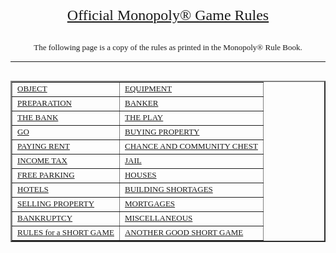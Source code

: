 
<a name="top"></a></font><p align="center"><font size="5" face="Verdana"><u>Official Monopoly&reg; Game
Rules</u></font></p>

<p align="center"><font size="2" face="Verdana"><br>
The following page is a copy of the rules as printed in the
Monopoly&reg; Rule Book.</font></p>

<hr>
<table align="left" border="2">
              <tr>
                <td><a href="#object"><font size=2 face="Verdana">OBJECT</font></a></td>
                <td><a
                  href="#equipment">
                <font
                  size=2 face="Verdana">EQUIPMENT</font></a></td></tr>
              <tr>
                <td><a
                  href="#preparation">
                <font
                  size=2 face="Verdana">PREPARATION</font></a></td>
                <td><a
                  href="#banker"><font
                  size=2 face="Verdana">BANKER</font></a></td></tr>
              <tr>
                <td><a
                  href="#thebank">
                <font
                  size=2 face="Verdana">THE BANK</font></a></td>
                <td><a
                  href="#theplay">
                <font
                  size=2 face="Verdana">THE PLAY</font></a></td></tr>
              <tr>
                <td><a
                  href="#go"><font
                  size=2 face="Verdana">GO</font></a></td>
                <td><a
                  href="#buyingproperty">
                <font
                  size=2 face="Verdana">BUYING PROPERTY</font></a></td></tr>
              <tr>
                <td><a
                  href="#payingrent">
                <font
                  size=2 face="Verdana">PAYING RENT</font></a></td>
                <td><a
                  href="#chanceandcommunitychest">
                <font
                  size=2 face="Verdana">CHANCE AND COMMUNITY CHEST</font></a></td></tr>
              <tr>
                <td><a
                  href="#incometax">
                <font
                  size=2 face="Verdana">INCOME TAX</font></a></td>
                <td><a
                  href="#jail"><font
                  size=2 face="Verdana">JAIL</font></a></td></tr>
              <tr>
                <td><a
                  href="#freeparking">
                <font
                  size=2 face="Verdana">FREE PARKING</font></a></td>
                <td><a
                  href="#houses"><font
                  size=2 face="Verdana">HOUSES</font></a></td></tr>
              <tr>
                <td><a
                  href="#hotels"><font
                  size=2 face="Verdana">HOTELS</font></a></td>
                <td><a
                  href="#buildingshortages">
                <font
                  size=2 face="Verdana">BUILDING SHORTAGES</font></a></td></tr>
              <tr>
                <td><a
                  href="#sellingproperty">
                <font
                  size=2 face="Verdana">SELLING PROPERTY</font></a></td>
                <td><a
                  href="#mortgages">
                <font
                  size=2 face="Verdana">MORTGAGES</font></a></td></tr>
              <tr>
                <td><a
                  href="#bankruptcy">
                <font
                  size=2 face="Verdana">BANKRUPTCY</font></a></td>
                <td><a
                  href="#miscellaneous">
                <font
                  size=2 face="Verdana">MISCELLANEOUS</font></a></td></tr>
              <tr>
                <td><a
                  href="#shortgame">
                <font
                  size=2 face="Verdana">RULES for a SHORT GAME</font></a></td>
                <td><a
                  href="#anothershortgame">
                <font
                  size=2 face="Verdana">ANOTHER GOOD SHORT GAME</font></a></td></tr></table>
          
          <br clear="left"></font><hr><font face="Verdana"><br><a name="object"></a>
            <b><u>OBJECT</u></b><br><a
            href="#top"><font
            size=1>Top of Page</font></a><br><br><font size="2">The object of the game is
            to become the wealthiest player through buying, renting and
            selling of property.<br><br></font><br>
            <a name="equipment"></a><b><u>EQUIPMENT</u></b><br><a
            href="#top"><font
            size=1>Top of Page</font></a><br><br><font size="2">The equipment consists of a
            board, 2 dice, tokens, 32 houses and 12 Hotels. There are 16
            Chance and 16 Community Chest cards, 28 Title Deed card (one for
            each property), and play money. <br><br></font><br>
            <a name="preparation"></a><b><u>PREPARATION</u></b><br><a href="#top"><font
            size=1>Top of Page</font></a><br><br><font size="2">Place the board on a table
            and put the Chance and Community Chest cards face down on their
            allotted spaces on the board. Each player chooses one token to
            represent them while travelling around the board. Each player is
            given $1500 divided as follows:<br>
            </font></font>
            <ul><font face="Verdana" size="2">2 $500's, 2 $100's, 2 $50's, 6 $20's, 5 $10's, 5 $5's, and 5
              $1's.<br>All remaining money and other equipment go to the
            Bank.</font></ul><font face="Verdana"><font size="2"><br></font><br>
            <a name="banker"></a><b><u>BANKER</u></b><br><a href="#top"><font
            size=1>Top of Page</font></a><br><br><font size="2">Select as Banker a player
            who will also make a good Auctioneer. A Banker who plays in the game
            must keep their personal funds separate from those of the
            Bank.<br>When more than five persons play, the Banker may elect to
            act only as Banker and Auctioneer.<br><br></font><br>
            <a name="thebank"></a><b><u>THE BANK</u></b><br><a href="#top"><font
            size=1>Top of Page</font></a><br><br><font size="2">Besides the Bank's money,
            the Bank holds the Title Deeds, and the houses and hotels prior to
            purchase by the players. The Bank pays salaries and bonuses. It
            sells and auctions properties and hands out the proper Title Deed
            cards when purchased by a player, it also sells houses and hotels to
            the players and loans money when required on mortgages.<br>The Bank
            collects all taxes, fines, loans and interest, and the price of all
            properties which it sells and auctions. The Bank &quot;never goes broke.&quot;
            If the Bank runs out of money, the Banker may issue as much as
            needed by writing on any ordinary paper.<br><br></font><br>
            <a name="theplay"></a><b><u>THE PLAY</u></b><br><a href="#top"><font
            size=1>Top of Page</font></a><br><br><font size="2">Starting with the Banker,
            each player in turn throws the dice. The player with the highest
            total starts the play. Place your token on the corner marked
            &quot;<b>GO</b>&quot;, then throw the dice and move your token<br><i>(in the
            direction of the arrow)</i> the number of spaces indicated by the
            dice.<br>After you have completed your play, the turn passes to the
            left. The tokens remain on the spaces occupied and proceed from that
            point on the player's next turn. Two or more tokens may rest on the
            same space at the same time. <br>Depending on the space your token
            reaches, you may be entitled to buy real estate or other properties,
            or be obliged to pay rent, pay taxes, draw a Chance or Community
            Chest card, Go To Jail, or etc...<br><br>If you throw doubles, you
            move your token as usual, the sum of the two dice, and are subject
            to any privileges or penalties pertaining to the space on which you
            land. Retaining the dice, throw again and move your token as before.
            If you throw doubles three times in succession, move your token
            immediately to the space marked &quot;<b>In Jail</b>&quot;.<br><br>
<br>
            <a name="go"></a><b><u>GO</u></b><br><a href="#top"><font
            size=1>Top of Page</font></a><br><br><font size="2">Each time a player's token
            lands on or passes over <b>GO</b>, whether by throwing the dice or
            drawing a card, the Banker pays that player a $200 salary.<br>
            <i>The $200 is paid only once each time around the board.
              However, if a player passing <b>GO</b> on the throw of the dice
              lands 2 spaces beyond it on Community Chest, or 7 spaces beyond it
              on Chance, and draws the &quot;<b>Advance to GO</b>&quot; card, they collect
              $200 for passing GO the first time, and another $200 for Advancing
              to it the second time by the instructions on the
            card.</i><br><br></font><br>
            <a name="buyingproperty"></a><b><u>BUYING PROPERTY</u></b><br><a href="#top"><font
            size=1>Top of Page</font></a><br><br><font size="2">Whenever you land on an
            unowned property you may buy that property from the Bank at its
            printed price. You receive the Title Deed card showing ownership.
            Place the title deed card face up in front of you. If you do not
            wish to buy the property, the Bank sells it at through an auction to
            the highest bidder. The high bidder pays the Bank the amount of the
            bid in cash and receives the Title Deed card for that property.<br>
            <i>Any player, including the one who declined the option to
              buy it at the printed price, may bid. Bidding may start at any
              price.</i><br><br></font><br>
            <a name="payingrent"></a><b><u>PAYING RENT</u></b><br><a href="#top"><font
            size=1>Top of Page</font></a><br><br><font size="2">When you land on a property
            that is owned by another player, the owner collects rent from you in
            accordance with the list printed on its Title Deed card.<br>
            <i>If the property is mortgaged, no rent can be collected.
              When a property is mortgaged, its Title Deed card is placed face
              down in front of the owner.</i><br>It is an advantage to hold
            all the Title Deed cards in a color-group (i.e., Boardwalk and Park
            Place, or Connecticut, Vermont and Oriental Avenues) because the
            owner may then charge double rent for unimproved properties in that
            colour-group. This rule applies to unmortgaged properties even if
            another property in that colour-group is mortgaged.<br>It is even
            more advantageous to have houses or hotels on properties because
            rents are much higher than for unimproved properties. The owner may
            not collect the rent if they fail to ask for it before the second
            player following throws the dice.<br><br></font><br>
            <a name="chanceandcommunitychest"></a><b><u>CHANCE AND
            COMMUNITY CHEST</u></b><br><a href="#top"><font
            size=1>Top of Page</font></a><br><br><font size="2">When you land on either of
            these spaces, take the top card from the deck indicated, follow the
            instructions and return the card face down to the bottom of the
            deck. The &quot;<b>Get Out of Jail Free</b>&quot; card is held until used and
            then returned to the bottom of the deck. If the player who draws it
            does not wish to use it, then they may sell it, at any time, to
            another player at a price agreeable to both.<br><br></font><br>
            <a name="incometax"></a><b><u>INCOME TAX</u></b><br><a href="#top"><font
            size="1">Top of Page</font></a><br><br><font size="2">If you land here you have
            two options: You may estimate your tax at $200 and pay the Bank, or
            you may pay 10% of your total worth to the Bank. Your total worth is
            all your cash on hand, printed prices of mortgaged and unmortgaged
            properties and cost price of all buildings you own.<br>
            <i>You must decide which option you will take before you add
              up your total worth.</i><br><br></font><br>
            <a name="jail"></a><b><u>JAIL </u></b><br><a href="#top"><font
            size="1">Top of Page</font></a><br><br><font size="2">You land in Jail
when...<br>
            (1)<i> Your token lands on the space marked</i> <b>&quot;Go to
              Jail&quot;,</b><br>(2)<i>  You draw a card marked </i><b>&quot;Go to
              Jail&quot;</b><i> or</i><br>(3)<i>  You throw doubles three times in
              succession.</i><br>When you are sent to Jail you cannot collect
            your $200 salary in that move since, regardless of where your token
            is on the board, you must move directly into Jail. Your turn ends
            when you are sent to Jail.<br>If you are not &quot;sent to jail&quot; but in
            the ordinary course of play lands on that space, you are<br><b>&quot;Just
            Visiting&quot;</b>, you incur no penalty, and you move ahead in the usual
            manner on your next turn.<br>You still are able to collect rent on
            your properties because you are <b>&quot;Just Visiting&quot;</b>.<br><br>A
            player gets out of Jail by...<br>
            (1)<i> Throwing doubles on any of your next three turns,<br>if
              you succeed in doing this you immediately move forward the number
              of spaces shown by your doubles throw. Even though you had thrown
              doubles, you do not take another turn.</i><br>(2)<i> Using the</i>
              &quot;<b>Get Out of Jail Free Card</b>&quot;<br>(3)<i> Purchasing the</i>
              &quot;<b>Get Out of Jail Free Card</b>&quot;<i> from another player and
              playing it.</i><br>(4)<i> Paying a fine of $50 before you roll the
              dice on either of your next two turns. If you do not throw doubles
              by your third turn, you must pay the $50 fine. You then get out of
              Jail and immediately move forward the number of spaces shown by
              your throw.<br>Even though you are in Jail, you may buy and sell
              property, buy and sell houses and hotels and collect
            rents.</i><br><br></font><br>
            <a name="freeparking"></a><b><u>FREE PARKING</u></b><br><a href="#top"><font
            size=1>Top of Page</font></a><br><br><font size="2">A player landing on this
            place does not receive any money, property or reward of any
            kind.<br>This is just a &quot;free&quot; resting-place.<br><br>
</font><br>
            <a name="houses"></a><b><u>HOUSES</u></b><br><a href="#top"><font
            size=1>Top of Page</font></a><br><br><font size="2">When a player owns all the
            properties in a colour-group they may buy houses from the Bank<br>and
            erect them on those properties.<br>If you buy one house, you may put
            it on any one of those properties. The next house you buy must be
            erected on one of the unimproved properties of this or any other
            complete colour-group you may own. The price you must pay the Bank
            for each house is shown on your Title Deed card for the property on
            which you erect the house. The owner still collects double rent from
            an opponent who lands on the unimproved properties of there complete
            colour-group.<br>Following the above rules, you may buy and erect at
            any time as many houses as your judgement and financial standing will
            allow. But you must build evenly, i.e., you cannot erect more than
            one house on any one property of any colour-group until you have
            built one house on every property of that group. You may then begin
            on the second row of houses, and so on, up to a limit of four houses
            to a property. For example, you cannot build three Houses on one
            property if you have only one house on another property of that
            group.<br>As you build evenly, you must also break down evenly if
            you sell houses back to the Bank (see SELLING PROPERTY).<br><br>
</font><br>
            <a name="hotels"></a><b><u>HOTELS</u></b><br><a href="#top"><font
            size=1>Top of Page</font></a><br><br><font size="2">When a player has four
            houses on each property of a complete colour-group, they may buy a
            hotel from the Bank and erect it on any property of the colour-group.
            They return the four houses from that property to the Bank and pay
            the price for the hotel as shown on the Title Deed card. Only one
            hotel may be erected on any one property.<br><br>
<br>
            </font>
            <a name="buildingshortages"></a><b><u>BUILDING SHORTAGES</u></b><br><a href="#top"><font
            size=1>Top of Page</font></a><br><br><font size="2">When the Bank has no houses
            to sell, players wishing to build must wait for some player to
            return or sell their houses to the Bank before building. If there
            are a limited number of houses and hotels available and two or more
            players wish to buy more than the Bank has, the houses or hotels
            must be sold at auction to the highest bidder.<br><br></font><br>
            <a name="sellingproperty"></a><b><u>SELLING PROPERTY</u></b><br><a href="#top"><font
            size=1>Top of Page</font></a><br><br><font size="2">Unimproved properties,
            railroads and utilities (but not buildings) may be sold to any
            player as a private transaction for any amount the owner can get.
            However, no property can be sold to another player if buildings are
            standing on any properties of that colour-group. Any buildings so
            located must be sold back to the Bank before the owner can sell any
            property of that colour-group.<br><br>Houses and Hotels may be sold
            back to the Bank at any time for one-half the price paid for them.
            All houses on one colour-group may be sold at once, or they may be
            sold one house at a time (one hotel equals five houses), evenly, in
            reverse of the manner in which they were erected.<br><br></font><br>
            <a name="mortgages"></a><b><u>MORTGAGES</u></b><br><a href="#top"><font
            size=1>Top of Page</font></a><br><br><font size="2">Unimproved properties can
            be mortgaged through the Bank at any time. Before an improved
            property can be mortgaged, all the buildings on all the properties
            of its colour-group must be sold back to the Bank at half price. The
            mortgage value is printed on each Title Deed card.<br><br>No rent
            can be collected on mortgaged properties or utilities, but rent can
            be collected on unmortgaged properties in the same group.<br><br>In
            order to lift the mortgage, the owner must pay the Bank the amount
            of mortgage <i>plus</i> 10% interest. When all the properties of a
            colour-group are no longer mortgaged, the owner may begin to buy back
            houses at full price.<br><br>The player who mortgages property
            retains possession of it and no other player may secure it by
            lifting the mortgage from the Bank. However, the owner may sell this
            mortgaged property to another player at any agreed price. If you are
            the new owner, you may lift the mortgage at once if you wish by
            paying off the mortgage plus 10% interest to the Bank. If the
            mortgage is not lifted at once, you must pay the Bank 10% interest
            when you buy the property and if you lift the mortgage later you
            must pay the Bank an additional 10% interest as well as the amount
            of the mortgage.<br><br></font><br>
            <a name="bankruptcy"></a><b><u>BANKRUPTCY</u></b><br><a href="#top"><font
            size=1>Top of Page</font></a><br><br><font size="2">You are declared bankrupt
            if you owe more than you can pay either to another player or to the
            Bank. If your debt is to another player, you must turn over to that
            player all that you have of value and retire from the game.<br>In
            making this settlement, if you own houses or hotels, you must return
            these to the Bank in exchange for money to the extent of one-half
            the amount paid for them.<br>This cash is given to the creditor. If
            you have mortgaged property you also turn this property over to your
            creditor but the new owner must at once pay the Bank the amount of
            interest on the loan, which is 10% of the value of the
            property.<br>The new owner who does this may then, at their option,
            pay the principal or hold the property until some later turn, then
            lift the mortgage. If they hold property in this way until a later
            turn, they must pay the interest again upon lifting the
            mortgage.<br>Should you owe the Bank, instead of another player,
            more than you can pay (because of taxes or penalties) even by
            selling off buildings and mortgaging property, you must turn over
            all assets to the Bank. In this case, the Bank immediately sells by
            auction all property so taken, except buildings. A bankrupt player
            must immediately retire from the game. The last player left in the
            game wins.<br><br></font><br>
            <a name="miscellaneous"></a><b><u>MISCELLANEOUS</u></b><br><a href="#top"><font
            size=1>Top of Page</font></a><br><br><font size="2">Money can be loaned to a
            player only by the Bank and then only by mortgaging property. No
            player may borrow from or lend money to another player. <br><br>
</font><br>
            <a name="shortgame"></a><b><u>RULES for a SHORT GAME</u></b> (60 to 90 minutes)<br><a href="#top"><font
            size=1>Top of Page</font></a><br><br><font size="2">There are three changed
            rules for this Short Game.<br>1. During <b>PREPARATION</b> for play,
            the Banker shuffles the pack of Title Deed cards, then the player to
            the left cuts them, then the Banker deals out two, one at a time, to
            each player. The players must immediately pay the Bank the printed
            price of each. Play then begins as in the regular game.<br>2. In
            this short game, it is necessary to have only three houses<i>
            (instead of four)</i> on each lot of a complete colour-group before
            the player may buy a hotel.<br>Rent for a hotel remains the same as
            in the regular game.<br>The turn-in value of a hotel is still
            one-half the purchase price, which in this game is one house fewer
            than in the regular game. <br>3. <b>END OF GAME.</b> The first
            player to go bankrupt retires from play, as in the regular game.
            However, when the second bankruptcy occurs, the game ends. Play
            immediately ceases, with the bankrupt player's turning over to there
            creditor all that they have of value, including buildings and any
            other properties.<br>This happens whether the creditor is a rival
            player or the Bank.<br>Each remaining player then values his/her
            property.<br>
            <i>(1) Cash on hand <br>(2) Lots, Utilities and Railroads
              owned, at the price printed on the board.<br>(3) Any mortgaged
              property owned, at one-half the price printed on the board.
              <br>(4) Houses, valued at purchase price.<br>(5) Hotels, valued at
              purchase price including the value of the<br>three houses turned
              in.</i><br><b>THE RICHEST PLAYER
            WINS!</b><br><br></font><br><a name="anothershortgame"></a>
            <b><u>ANOTHER GOOD SHORT GAME </u></b><br><a href="#top"><font
            size="1">Top of Page</font></a><br><br><b><font size="2">TIME LIMIT
            GAME...</font></b><font size="2">Before starting, agree upon a definite hour of
            termination, when the richest player will be declared The winner.
            Before starting, the Banker shuffles and cuts the Title Deed cards
            and deals two to each player. Players immediately pay the Bank the
            price of the properties dealt to them.<br><br>
</font></font>
<hr>
